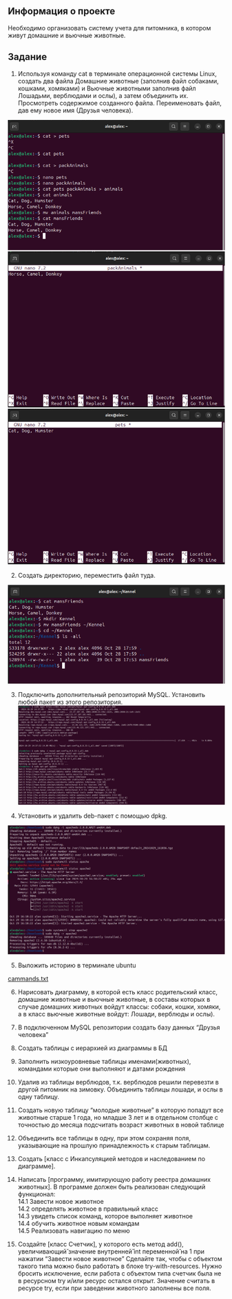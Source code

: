 ## Информация о проекте
Необходимо организовать систему учета для питомника, в котором живут
домашние и вьючные животные.

## Задание
1. Используя команду cat в терминале операционной системы Linux, создать
   два файла Домашние животные (заполнив файл собаками, кошками,
   хомяками) и Вьючные животными заполнив файл Лошадьми, верблюдами и
   ослы), а затем объединить их. Просмотреть содержимое созданного файла.
   Переименовать файл, дав ему новое имя (Друзья человека).

![img_2.png](img/img_2.png)
![img_1.png](img/img_1.png)
![img.png](img/img.png)

2. Создать директорию, переместить файл туда.

![img_3.png](img/img_3.png)

3. Подключить дополнительный репозиторий MySQL. Установить любой пакет
   из этого репозитория.
![img_4.png](img/img_4.png)

4. Установить и удалить deb-пакет с помощью dpkg.

![img_5.png](img/img_5.png)

5. Выложить историю в терминале ubuntu

[cammands.txt](commands%2Fcammands.txt)

6. Нарисовать диаграмму, в которой есть класс родительский класс, домашние
   животные и вьючные животные, в составы которых в случае домашних
   животных войдут классы: собаки, кошки, хомяки, а в класс вьючные животные
   войдут: Лошади, верблюды и ослы).

7. В подключенном MySQL репозитории создать базу данных “Друзья
   человека”

8. Создать таблицы с иерархией из диаграммы в БД

9. Заполнить низкоуровневые таблицы именами(животных), командами
   которые они выполняют и датами рождения

10. Удалив из таблицы верблюдов, т.к. верблюдов решили перевезти в другой
    питомник на зимовку. Объединить таблицы лошади, и ослы в одну таблицу.

11. Создать новую таблицу “молодые животные” в которую попадут все
    животные старше 1 года, но младше 3 лет и в отдельном столбце с точностью
    до месяца подсчитать возраст животных в новой таблице

12. Объединить все таблицы в одну, при этом сохраняя поля, указывающие на
    прошлую принадлежность к старым таблицам.

13. Создать [класс с Инкапсуляцией методов и наследованием по диаграмме].
14. Написать [программу, имитирующую работу реестра домашних животных].
    В программе должен быть реализован следующий функционал:    
    14.1 Завести новое животное    
    14.2 определять животное в правильный класс    
    14.3 увидеть список команд, которое выполняет животное    
    14.4 обучить животное новым командам    
    14.5 Реализовать навигацию по меню
15. Создайте [класс Счетчик], у которого есть метод add(), увеличивающий̆
    значение внутренней̆ int переменной̆ на 1 при нажатии “Завести новое
    животное” Сделайте так, чтобы с объектом такого типа можно было работать в
    блоке try-with-resources. Нужно бросить исключение, если работа с объектом
    типа счетчик была не в ресурсном try и/или ресурс остался открыт. Значение
    считать в ресурсе try, если при заведении животного заполнены все поля.